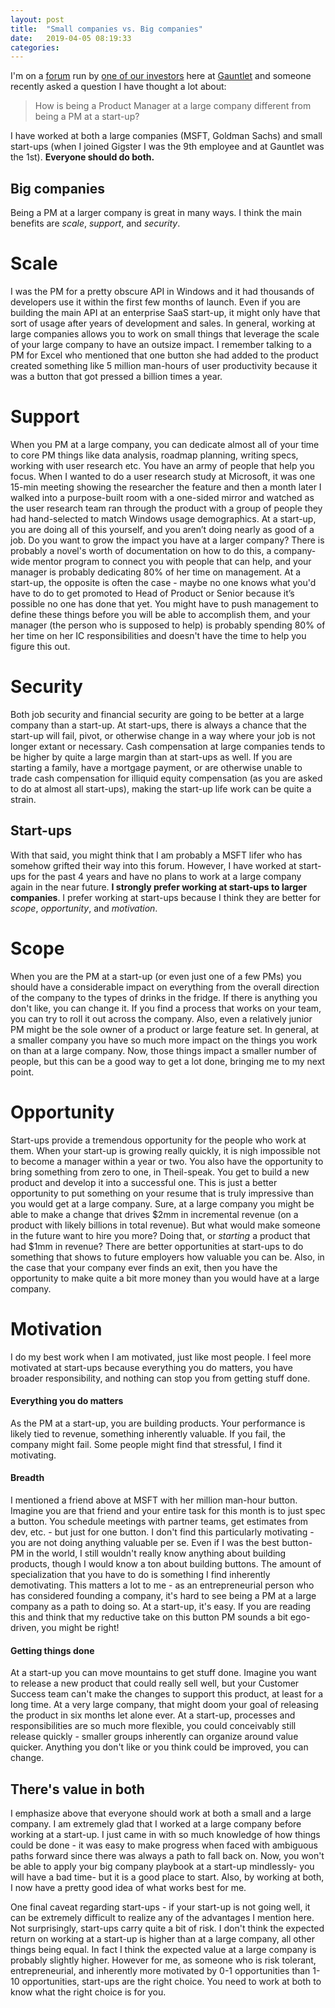 ```yaml
---
layout: post
title:  "Small companies vs. Big companies"
date:   2019-04-05 08:19:33
categories:
---
```


I'm on a [forum](https://network.firstround.com) run by [one of our investors](firstround.com) here at [Gauntlet](https://gauntlet.network) and someone recently asked a question I have thought a lot about:

> How is being a Product Manager at a large company different from being a PM at a start-up?

I have worked at both a large companies (MSFT, Goldman Sachs) and small start-ups (when I joined Gigster I was the 9th employee and at Gauntlet was the 1st). **Everyone should do both.**

## Big companies

Being a PM at a larger company is great in many ways. I think the main benefits are _scale_, _support_, and _security_.

# Scale

I was the PM for a pretty obscure API in Windows and it had thousands of developers use it within the first few months of launch. Even if you are building the main API at an enterprise SaaS start-up, it might only have that sort of usage after years of development and sales. In general, working at large companies allows you to work on small things that leverage the scale of your large company to have an outsize impact. I remember talking to a PM for Excel who mentioned that one button she had added to the product created something like 5 million man-hours of user productivity because it was a button that got pressed a billion times a year.  

# Support

When you PM at a large company, you can dedicate almost all of your time to core PM things like data analysis, roadmap planning, writing specs, working with user research etc. You have an army of people that help you focus. When I wanted to do a user research study at Microsoft, it was one 15-min meeting showing the researcher the feature and then a month later I walked into a purpose-built room with a one-sided mirror and watched as the user research team ran through the product with a group of people they had hand-selected to match Windows usage demographics. At a start-up, you are doing all of this yourself, and you aren’t doing nearly as good of a job. Do you want to grow the impact you have at a larger company? There is probably a novel's worth of documentation on how to do this, a company-wide mentor program to connect you with people that can help, and your manager is probably dedicating 80% of her time on management. At a start-up, the opposite is often the case - maybe no one knows what you'd have to do to get promoted to Head of Product or Senior because it’s possible no one has done that yet. You might have to push management to define these things before you will be able to accomplish them, and your manager (the person who is supposed to help)  is probably spending 80% of her time on her IC responsibilities and doesn't have the time to help you figure this out.

# Security

Both job security and financial security are going to be better at a large company than a start-up.  At start-ups, there is always a chance that the start-up will fail, pivot, or otherwise change in a way where your job is not longer extant or necessary. Cash compensation at large companies tends to be higher by quite a large margin than at start-ups as well. If you are starting a family, have a mortgage payment, or are otherwise unable to trade cash compensation for illiquid equity compensation (as you are asked to do at almost all start-ups), making the start-up life work can be quite a strain.

## Start-ups

With that said, you might think that I am probably a MSFT lifer who has somehow grifted their way into this forum.  However, I have worked at start-ups for the past 4 years and have no plans to work at a large company again in the near future. **I strongly prefer working at start-ups to larger companies**. I prefer working at start-ups because I think they are better for _scope_, _opportunity_, and _motivation_.


# Scope

When you are the PM at a start-up (or even just one of a few PMs) you should have a considerable impact on everything from the overall direction of the company to the types of drinks in the fridge. If there is anything you don't like, you can change it. If you find a process that works on your team, you can try to roll it out across the company. Also, even a relatively junior PM might be the sole owner of a product or large feature set. In general, at a smaller company you have so much more impact on the things you work on than at a large company. Now, those things impact a smaller number of people, but this can be a good way to get a lot done, bringing me to my next point.

# Opportunity

Start-ups provide a tremendous opportunity for the people who work at them. When your start-up is growing really quickly, it is nigh impossible not to become a manager within a year or two. You also have the opportunity to bring something from zero to one, in Theil-speak.  You get to build a new product and develop it into a successful one. This is just a better opportunity to put something on your resume that is truly impressive than you would get at a large company. Sure, at a large company you might be able to make a change that drives $2mm in incremental revenue (on a product with likely billions in total revenue). But what would make someone in the future want to hire you more? Doing that, or _starting_ a product that had $1mm in revenue? There are better opportunities at start-ups to do something that shows to future employers how valuable you can be. Also, in the case that your company ever finds an exit, then you have the opportunity to make quite a bit more money than you would have at a large company.

# Motivation

I do my best work when I am motivated, just like most people. I feel more motivated at start-ups because everything you do matters, you have broader responsibility, and nothing can stop you from getting stuff done.

#### Everything you do matters

As the PM at a start-up, you are building products. Your performance is likely tied to revenue, something inherently valuable. If you fail, the company might fail. Some people might find that stressful, I find it motivating.

#### Breadth

I mentioned a friend above at MSFT with her million man-hour button. Imagine you are that friend and your entire task for this month is to just spec a button. You schedule meetings with partner teams, get estimates from dev, etc. - but just for one button.  I don't find this particularly motivating - you are not doing anything valuable per se.  Even if I was the best button-PM in the world, I still wouldn't really know anything about building products, though I would know a ton about building buttons. The amount of specialization that you have to do is something I find inherently demotivating.  This matters a lot to me - as an entrepreneurial person who has considered founding a company, it's hard to see being a PM at a large company as a path to doing so. At a start-up, it's easy. If you are reading this and think that my reductive take on this button PM sounds a bit ego-driven, you might be right!

#### Getting things done

At a start-up you can move mountains to get stuff done. Imagine you want to release a new product that could really sell well, but your Customer Success team can't make the changes to support this product, at least for a long time. At a very large company, that might doom your goal of releasing the product in six months let alone ever. At a start-up, processes and responsibilities are so much more flexible, you could conceivably still release quickly - smaller groups inherently can organize around value quicker.  Anything you don't like or you think could be improved, you can change.

## There's value in both

I emphasize above that everyone should work at both a small and a large company. I am extremely glad that I worked at a large company before working at a start-up. I just came in with so much knowledge of how things could be done  - it was easy to make progress when faced with ambiguous paths forward since there was always a path to fall back on. Now, you won't be able to apply your big company playbook at a start-up mindlessly- you will have a bad time- but it is a good place to start. Also, by working at both, I now have a pretty good idea of what works best for me.

One final caveat regarding start-ups - if your start-up is not going well, it can be extremely difficult to realize any of the advantages I mention here. Not surprisingly, start-ups carry quite a bit of risk. I don't think the expected return on working at a start-up is higher than at a large company, all other things being equal. In fact I think the expected value at a large company is probably slightly higher. However for me, as someone who is risk tolerant, entrepreneurial, and inherently more motivated by 0-1 opportunities than 1-10 opportunities, start-ups are the right choice.  You need to work at both to know what the right choice is for you.
